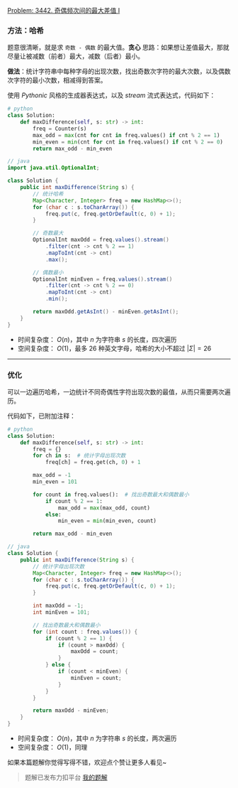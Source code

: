 [Problem: 3442. 奇偶频次间的最大差值 I](https://leetcode.cn/problems/maximum-difference-between-even-and-odd-frequency-i/description/)

### 方法：哈希

题意很清晰，就是求 `奇数 - 偶数` 的最大值。**贪心** 思路：如果想让差值最大，那就尽量让被减数（前者）最大，减数（后者）最小。

**做法**：统计字符串中每种字母的出现次数，找出奇数次字符的最大次数，以及偶数次字符的最小次数，相减得到答案。

使用 $Pythonic$ 风格的生成器表达式，以及 $stream$ 流式表达式，代码如下：

```Python
# python
class Solution:
    def maxDifference(self, s: str) -> int:
        freq = Counter(s)
        max_odd = max(cnt for cnt in freq.values() if cnt % 2 == 1)
        min_even = min(cnt for cnt in freq.values() if cnt % 2 == 0)
        return max_odd - min_even
```

```Java
// java
import java.util.OptionalInt;

class Solution {
    public int maxDifference(String s) {
        // 统计哈希
        Map<Character, Integer> freq = new HashMap<>();
        for (char c : s.toCharArray()) {
            freq.put(c, freq.getOrDefault(c, 0) + 1);
        }

        // 奇数最大
        OptionalInt maxOdd = freq.values().stream()
            .filter(cnt -> cnt % 2 == 1)
            .mapToInt(cnt -> cnt)
            .max();

        // 偶数最小
        OptionalInt minEven = freq.values().stream()
            .filter(cnt -> cnt % 2 == 0)
            .mapToInt(cnt -> cnt)
            .min();

        return maxOdd.getAsInt() - minEven.getAsInt();
    }
}
```

- 时间复杂度： $O(n)$，其中 $n$ 为字符串 $s$ 的长度，四次遍历
- 空间复杂度： $O(1)$，最多 $26$ 种英文字母，哈希的大小不超过 $|\Sigma|=26$

---

### 优化

可以一边遍历哈希，一边统计不同奇偶性字符出现次数的最值，从而只需要两次遍历。

代码如下，已附加注释：

```Python
# python
class Solution:
    def maxDifference(self, s: str) -> int:
        freq = {}
        for ch in s:  # 统计字母出现次数
            freq[ch] = freq.get(ch, 0) + 1

        max_odd = -1
        min_even = 101

        for count in freq.values():  # 找出奇数最大和偶数最小
            if count % 2 == 1:
                max_odd = max(max_odd, count)
            else:
                min_even = min(min_even, count)

        return max_odd - min_even
```

```Java
// java
class Solution {
    public int maxDifference(String s) {
        // 统计字母出现次数
        Map<Character, Integer> freq = new HashMap<>();
        for (char c : s.toCharArray()) {
            freq.put(c, freq.getOrDefault(c, 0) + 1);
        }

        int maxOdd = -1;
        int minEven = 101;

        // 找出奇数最大和偶数最小
        for (int count : freq.values()) {
            if (count % 2 == 1) {
                if (count > maxOdd) {
                    maxOdd = count;
                }
            } else {
                if (count < minEven) {
                    minEven = count;
                }
            }
        }

        return maxOdd - minEven;
    }
}
```

- 时间复杂度： $O(n)$，其中 $n$ 为字符串 $s$ 的长度，两次遍历
- 空间复杂度： $O(1)$，同理

如果本篇题解你觉得写得不错，欢迎点个赞让更多人看见~

> 题解已发布力扣平台 [我的题解](https://leetcode.cn/problems/maximum-difference-between-even-and-odd-frequency-i/solutions/3697071/tan-xin-ha-xi-ji-shu-han-shu-shi-bian-ch-rdkk/)
